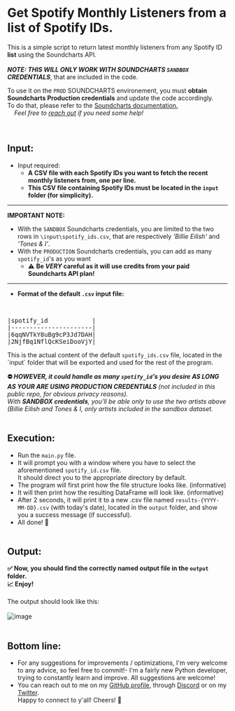 # Get Spotify Monthly Listeners from a list of Spotify IDs.
This is a simple script to return latest monthly listeners from any Spotify ID **list** using the Soundcharts API.<br><br>
**_NOTE: THIS WILL ONLY WORK WITH SOUNDCHARTS <code>SANDBOX</code> CREDENTIALS_**, that are included in the code.<br>
<p>To use it on the <code>PROD</code> SOUNDCHARTS environement, you must <strong>obtain Soundcharts Production credentials</strong> and update the code accordingly.<br>
  To do that, please refer to the <a href="https://doc.api.soundcharts.com/api/v2/doc">Soundcharts documentation.<a><br>
&nbsp;&nbsp;&nbsp;&nbsp;<i>Feel free to <a href="https://github.com/JeremLeOuf/GET-Spotify_monthlyListeners-FROM-SpotifyIDs/edit/main/README.md#bottom-line">reach out<a> if you need some help!</i><br>
</p>
<br>

## Input: 
- Input required:
  - **__A **CSV file** with each Spotify IDs you want to fetch the recent monthly listeners from, one per line.__**<br>
  - <strong>This CSV file containing Spotify IDs must be located in the <code>input</code> folder (for simplicity).</strong>
  
---
  <strong>IMPORTANT NOTE:</strong>
- With the <code>SANDBOX</code> Soundcharts credentials, you are limited to the two rows in <code>\input\spotify_ids.csv</code>, that are respectively <i>'Billie Eilish'</i> and <i>'Tones & I'</i>.
- With the <code>PRODUCTION</code> Soundcharts credentials, you can add as many <code>spotify_id</code>'s as you want 
  - :warning: <strong>Be <i>VERY</i> careful as it will use credits from your paid Soundcharts API plan!</strong>
---
  
  - <b>Format of the default <code>.csv</code> input file:</b>
  <br>
<pre>
|spotify_id            |
|----------------------|
|6qqNVTkY8uBg9cP3Jd7DAH|
|2NjfBq1NflQcKSeiDooVjY|
</pre>
  This is the actual content of the default <code>spotify_ids.csv</code> file, located in the `input` folder that will be exported and used for the rest of the program.<br>
 
<strong>⛔ <i>HOWEVER, it could handle as many `spotify_id`'s you desire **AS LONG AS YOUR ARE USING PRODUCTION CREDENTIALS**</strong> (not included in this public repo, for obvious privacy reasons).</i></h4><br>
<i> With <strong>SANDBOX credentials</strong>, you'll be able only to use the two artists above (Billie Eilish and Tones & I, only artists included in the sandbox dataset.</i>
<br><br>
 
## Execution:
- Run the `main.py` file.
- It will prompt you with a window where you have to select the aforementioned `spotify_id.csv` file. <br>
  It should direct you to the appropriate directory by default.
- The program will first print how the file structure looks like. (informative)
- It will then print how the resulting DataFrame will look like. (informative)
- After 2 seconds, it will print it to a new .csv file named `results-{YYYY-MM-DD}.csv` (with today's date), located in the `output` folder, and show you a success message (if successful).
- All done! 🎉
<br><br>
  
## Output:
<strong>✅ Now, you should find the correctly named output file in the <code>output</code> folder.</strong><br>
<strong>📈 Enjoy!</strong><br><br>
The output should look like this:<br>
<br>![image](https://user-images.githubusercontent.com/109222798/219961146-4166e36a-200c-4c1f-9c7a-977651e3363a.png)
<br><br>

## Bottom line:
- For any suggestions for improvements / optimizations, I'm very welcome to any advice, so feel free to commit!- I'm a fairly new Python developer, trying to constantly learn and improve. All suggestions are welcome!
- You can reach out to me on my <a href="https://github.com/JeremLeOuf/">GitHub profile</a>, through <a href="https://discordapp.com/users/207913674092969985">Discord<a> or on my <a href="https://twitter.com/jeremie_pk">Twitter<a>. 
<br>Happy to connect to y'all! 
Cheers! 🤖
